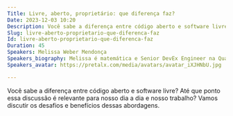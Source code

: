 ```yaml
---
Title: Livre, aberto, proprietário: que diferença faz?
Date: 2023-12-03 10:20
Description: Você sabe a diferença entre código aberto e software livre? Até que ponto essa discussão é relevante para nosso dia a dia e nosso trabalho? Vamos discutir os desafios e benefícios dessas abordagens.
Slug: livre-aberto-proprietario-que-diferenca-faz
Id: livre-aberto-proprietario-que-diferenca-faz
Duration: 45
Speakers: Melissa Weber Mendonça
Speakers_biography: Melissa é matemática e Senior DevEx Engineer na Quansight. É mantenedora da NumPy e da SciPy, entusiasta de software livre, e acredita no poder da diversidade, equidade e inclusão.
Speakers_avatar: https://pretalx.com/media/avatars/avatar_iXJHNbU.jpg

---
```


Você sabe a diferença entre código aberto e software livre? Até que ponto essa discussão é relevante para nosso dia a dia e nosso trabalho? Vamos discutir os desafios e benefícios dessas abordagens.